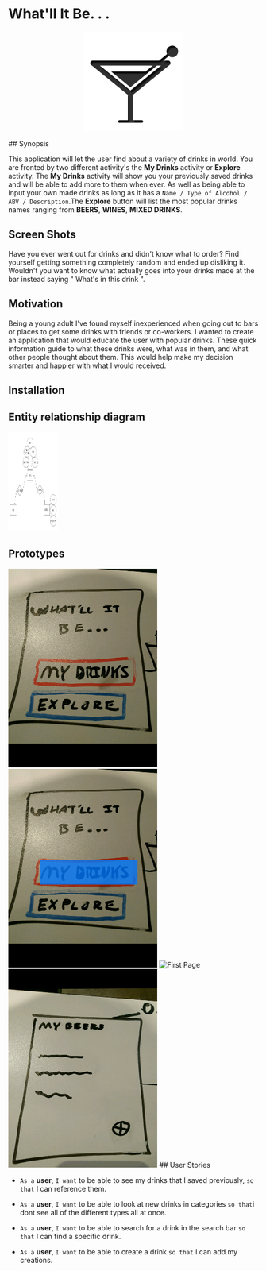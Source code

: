 
# What'll It Be. . .
<p align="center"> 
<img src ="https://github.com/Keyner32/Project-2/blob/master/icon_image.png?raw=true" alt="Pin Icon" width="200" height="200">
</p>
## Synopsis

This application will let the user find about a variety of drinks in world. You are fronted by two different activity's the **My Drinks** activity or **Explore** activity. The **My Drinks** activity will show you your previously saved drinks and will be able to add more to them when ever. As well as being able to input your own made drinks as long as it has a `Name / Type of Alcohol / ABV / Description`.The **Explore** button will list the most popular drinks names ranging from **BEERS**, **WINES**, **MIXED DRINKS**. 


## Screen Shots

Have you ever went out for drinks and didn't know what to order? Find yourself getting something completely random and ended up disliking it. Wouldn't you want to know what actually goes into your drinks made at the bar instead saying " What's in this drink ".


## Motivation
Being a young adult I've found myself inexperienced when going out to bars or places to get some drinks with friends or co-workers. I wanted to create an application that would educate the user with popular drinks. These quick information guide to what these drinks were, what was in them, and what other people thought about them. This would help make my decision smarter and happier with what I would received.


## Installation


## Entity relationship diagram 
<img src ="https://github.com/Keyner32/Project-2/blob/master/erdplus-diagram.png?raw=true" alt="First Page" style="width:100px;height:200px;"> 


## Prototypes
<img src ="https://github.com/Keyner32/Project-2/blob/master/Screenshot_20160909-051647.png?raw=true" alt="First Page" width="300" height="400"> 
<img src ="https://github.com/Keyner32/Project-2/blob/master/Screenshot_20160909-051700.png?raw=true" alt="First Page"  width="300" height="400"> 
<img src ="https://github.com/Keyner32/Project-2/blob/master/Screenshot_20160909-051713.png?raw=true" alt="First Page"  width="300" height="400"> 
<img src ="https://github.com/Keyner32/Project-2/blob/master/Screenshot_20160909-090314.png?raw=true" alt="First Page"  width="300" height="400"> 
## User Stories

- `As a` **user**, `I want` to be able to see my drinks that I saved previously, `so that` I can reference them.

- `As a` **user**, `I want` to be able to look at new drinks in categories  `so that`i dont see all of the different types all at once.

- `As a` **user**, `I want` to be able to search for a drink in the search bar `so that` I can find a specific drink.

- `As a` **user**, `I want` to be able to create a drink `so that` I can add my creations.


